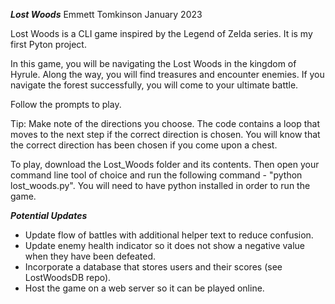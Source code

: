 ***Lost Woods***
Emmett Tomkinson
January 2023

Lost Woods is a CLI game inspired by the Legend of Zelda series. It is my first Pyton project.

In this game, you will be navigating the Lost Woods in the kingdom of Hyrule. Along the way, you will find treasures and encounter enemies.
If you navigate the forest successfully, you will come to your ultimate battle.

Follow the prompts to play.

Tip: Make note of the directions you choose. The code contains a loop that moves to the next step if the correct direction is chosen. You will know that the correct direction has been chosen if you come upon a chest.

To play, download the Lost_Woods folder and its contents. Then open your command line tool of choice and run the following command - "python lost_woods.py". You will need to have python installed in order to run the game.

***Potential Updates***
- Update flow of battles with additional helper text to reduce confusion.
- Update enemy health indicator so it does not show a negative value when they have been defeated.
- Incorporate a database that stores users and their scores (see LostWoodsDB repo).
- Host the game on a web server so it can be played online.
